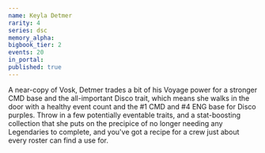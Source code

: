 ```yaml
---
name: Keyla Detmer
rarity: 4
series: dsc
memory_alpha:
bigbook_tier: 2
events: 20
in_portal:
published: true
---
```


A near-copy of Vosk, Detmer trades a bit of his Voyage power for a stronger CMD base and the all-important Disco trait, which means she walks in the door with a healthy event count and the #1 CMD and #4 ENG base for Disco purples. Throw in a few potentially eventable traits, and a stat-boosting collection that she puts on the precipice of no longer needing any Legendaries to complete, and you've got a recipe for a crew just about every roster can find a use for.
